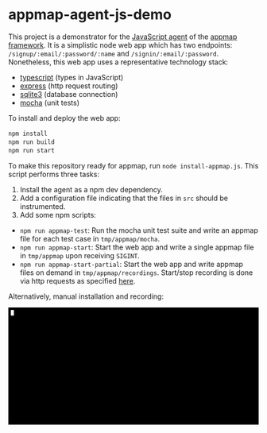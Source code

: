 # appmap-agent-js-demo

This project is a demonstrator for the [JavaScript agent](https://github.com/applandinc/appmap-agent-js) of the [appmap framework](https://appland.com). It is a simplistic node web app which has two endpoints: `/signup/:email/:password/:name` and `/signin/:email/:password`. Nonetheless, this web app uses a representative technology stack:
* [typescript](https://www.typescriptlang.org) (types in JavaScript)
* [express](https://expressjs.com) (http request routing)
* [sqlite3](https://www.google.com/search?client=safari&rls=en&q=sqlite3+npm&ie=UTF-8&oe=UTF-8) (database connection)
* [mocha](https://mochajs.org) (unit tests)

To install and deploy the web app:
```sh
npm install
npm run build
npm run start
```

To make this repository ready for appmap, run `node install-appmap.js`. This script performs three tasks:
1. Install the agent as a npm dev dependency.
2. Add a configuration file indicating that the files in `src` should be instrumented.
3. Add some npm scripts:
  * `npm run appmap-test`: Run the mocha unit test suite and write an appmap file for each test case in `tmp/appmap/mocha`.
  * `npm run appmap-start`: Start the web app and write a single appmap file in `tmp/appmap` upon receiving `SIGINT`.
  * `npm run appmap-start-partial`: Start the web app and write appmap files on demand in `tmp/appmap/recordings`. Start/stop recording is done via http requests as specified [here](https://appland.com/docs/reference/remote-recording.html).

Alternatively, manual installation and recording:
<p align="center"><img src="/appmap/demo.gif?raw=true"/></p>
